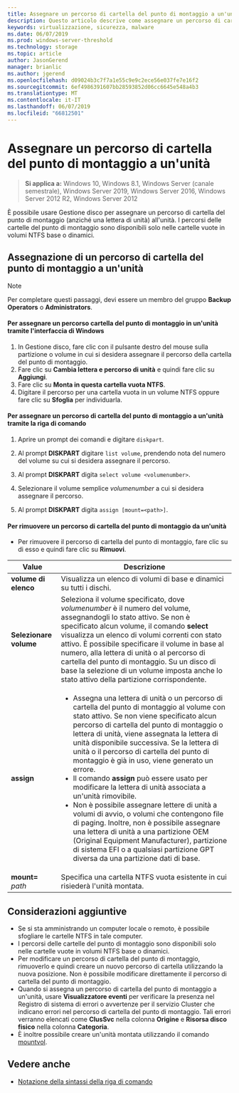 ```yaml
---
title: Assegnare un percorso di cartella del punto di montaggio a un'unità.
description: Questo articolo descrive come assegnare un percorso di cartella del punto di montaggio (anziché una lettera di unità) a un'unità.
keywords: virtualizzazione, sicurezza, malware
ms.date: 06/07/2019
ms.prod: windows-server-threshold
ms.technology: storage
ms.topic: article
author: JasonGerend
manager: brianlic
ms.author: jgerend
ms.openlocfilehash: d09024b3c7f7a1e55c9e9c2ece56e037fe7e16f2
ms.sourcegitcommit: 6ef4986391607bb28593852d06cc6645e548a4b3
ms.translationtype: MT
ms.contentlocale: it-IT
ms.lasthandoff: 06/07/2019
ms.locfileid: "66812501"
---
```

# <a name="assign-a-mount-point-folder-path-to-a-drive"></a>Assegnare un percorso di cartella del punto di montaggio a un'unità

> **Si applica a:** Windows 10, Windows 8.1, Windows Server (canale semestrale), Windows Server 2019, Windows Server 2016, Windows Server 2012 R2, Windows Server 2012

È possibile usare Gestione disco per assegnare un percorso di cartella del punto di montaggio (anziché una lettera di unità) all'unità. I percorsi delle cartelle del punto di montaggio sono disponibili solo nelle cartelle vuote in volumi NTFS base o dinamici.

## <a name="assigning-a-mount-point-folder-path-to-a-drive"></a>Assegnazione di un percorso di cartella del punto di montaggio a un'unità

> [!NOTE]
> Per completare questi passaggi, devi essere un membro del gruppo **Backup Operators** o **Administrators**.

#### <a name="to-assign-a-mount-point-folder-path-to-a-drive-by-using-the-windows-interface"></a>Per assegnare un percorso cartella del punto di montaggio in un'unità tramite l'interfaccia di Windows

1.  In Gestione disco, fare clic con il pulsante destro del mouse sulla partizione o volume in cui si desidera assegnare il percorso della cartella del punto di montaggio. 
2. Fare clic su **Cambia lettera e percorso di unità** e quindi fare clic su **Aggiungi**. 
3. Fare clic su **Monta in questa cartella vuota NTFS**.
4. Digitare il percorso per una cartella vuota in un volume NTFS oppure fare clic su **Sfoglia** per individuarla.

#### <a name="to-assign-a-mount-point-folder-path-to-a-drive-using-a-command-line"></a>Per assegnare un percorso di cartella del punto di montaggio a un'unità tramite la riga di comando

1.  Aprire un prompt dei comandi e digitare `diskpart`.

2.  Al prompt **DISKPART** digitare `list volume`, prendendo nota del numero del volume su cui si desidera assegnare il percorso.

3.  Al prompt **DISKPART** digita `select volume <volumenumber>`. 

4. Selezionare il volume semplice *volumenumber* a cui si desidera assegnare il percorso.

5.  Al prompt **DISKPART** digita `assign [mount=<path>]`.

#### <a name="to-remove-a-mount-point-folder-path-to-a-drive"></a>Per rimuovere un percorso di cartella del punto di montaggio da un'unità

-   Per rimuovere il percorso di cartella del punto di montaggio, fare clic su di esso e quindi fare clic su **Rimuovi**.

| Value | Descrizione |
| --- | --- |
| **volume di elenco** | Visualizza un elenco di volumi di base e dinamici su tutti i dischi. |
| **Selezionare volume**        | Seleziona il volume specificato, dove <em>volumenumber</em> è il numero del volume, assegnandogli lo stato attivo. Se non è specificato alcun volume, il comando **select** visualizza un elenco di volumi correnti con stato attivo. È possibile specificare il volume in base al numero, alla lettera di unità o al percorso di cartella del punto di montaggio. Su un disco di base la selezione di un volume imposta anche lo stato attivo della partizione corrispondente.|
| **assign** | <ul><li> Assegna una lettera di unità o un percorso di cartella del punto di montaggio al volume con stato attivo. Se non viene specificato alcun percorso di cartella del punto di montaggio o lettera di unità, viene assegnata la lettera di unità disponibile successiva. Se la lettera di unità o il percorso di cartella del punto di montaggio è già in uso, viene generato un errore.</li>  <li>Il comando **assign** può essere usato per modificare la lettera di unità associata a un'unità rimovibile.</li> <li> Non è possibile assegnare lettere di unità a volumi di avvio, o volumi che contengono file di paging. Inoltre, non è possibile assegnare una lettera di unità a una partizione OEM (Original Equipment Manufacturer), partizione di sistema EFI o a qualsiasi partizione GPT diversa da una partizione dati di base.</li></ul> |
| **mount=** <em>path</em> | Specifica una cartella NTFS vuota esistente in cui risiederà l'unità montata.  |

## <a name="additional-considerations"></a>Considerazioni aggiuntive

-   Se si sta amministrando un computer locale o remoto, è possibile sfogliare le cartelle NTFS in tale computer.
-   I percorsi delle cartelle del punto di montaggio sono disponibili solo nelle cartelle vuote in volumi NTFS base o dinamici.
-   Per modificare un percorso di cartella del punto di montaggio, rimuoverlo e quindi creare un nuovo percorso di cartella utilizzando la nuova posizione. Non è possibile modificare direttamente il percorso di cartella del punto di montaggio.
-   Quando si assegna un percorso di cartella del punto di montaggio a un'unità, usare **Visualizzatore eventi** per verificare la presenza nel Registro di sistema di errori o avvertenze per il servizio Cluster che indicano errori nel percorso di cartella del punto di montaggio. Tali errori verranno elencati come **ClusSvc** nella colonna **Origine** e **Risorsa disco fisico** nella colonna **Categoria**.
-   È inoltre possibile creare un'unità montata utilizzando il comando [mountvol](https://go.microsoft.com/fwlink/?linkid=64111).

## <a name="see-also"></a>Vedere anche
-   [Notazione della sintassi della riga di comando](https://technet.microsoft.com/library/cc742449(v=ws.11).aspx)


